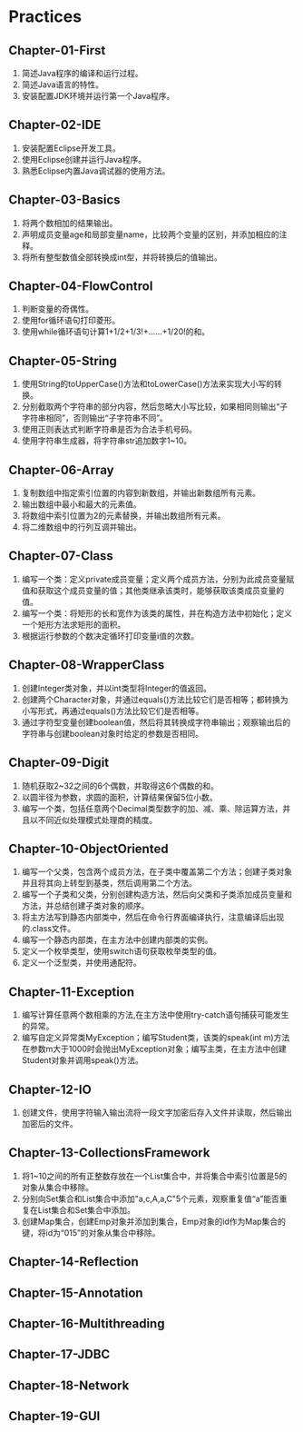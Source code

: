 # Practices


## Chapter-01-First
1. 简述Java程序的编译和运行过程。
2. 简述Java语言的特性。
3. 安装配置JDK环境并运行第一个Java程序。


## Chapter-02-IDE
1. 安装配置Eclipse开发工具。
2. 使用Eclipse创建并运行Java程序。
3. 熟悉Eclipse内置Java调试器的使用方法。


## Chapter-03-Basics
1. 将两个数相加的结果输出。
2. 声明成员变量age和局部变量name，比较两个变量的区别，并添加相应的注释。
3. 将所有整型数值全部转换成int型，并将转换后的值输出。


## Chapter-04-FlowControl
1. 判断变量的奇偶性。
2. 使用for循环语句打印菱形。
3. 使用while循环语句计算1+1/2+1/3!+......+1/20!的和。


## Chapter-05-String
1. 使用String的toUpperCase()方法和toLowerCase()方法来实现大小写的转换。
2. 分别截取两个字符串的部分内容，然后忽略大小写比较，如果相同则输出“子字符串相同”，否则输出“子字符串不同”。
3. 使用正则表达式判断字符串是否为合法手机号码。
4. 使用字符串生成器，将字符串str追加数字1~10。


## Chapter-06-Array
1. 复制数组中指定索引位置的内容到新数组，并输出新数组所有元素。
2. 输出数组中最小和最大的元素值。
3. 将数组中索引位置为2的元素替换，并输出数组所有元素。
4. 将二维数组中的行列互调并输出。


## Chapter-07-Class
1. 编写一个类：定义private成员变量；定义两个成员方法，分别为此成员变量赋值和获取这个成员变量的值；其他类继承该类时，能够获取该类成员变量的值。
2. 编写一个类：将矩形的长和宽作为该类的属性，并在构造方法中初始化；定义一个矩形方法求矩形的面积。
3. 根据运行参数的个数决定循环打印变量i值的次数。


## Chapter-08-WrapperClass
1. 创建Integer类对象，并以int类型将Integer的值返回。
2. 创建两个Character对象，并通过equals()方法比较它们是否相等；都转换为小写形式，再通过equals()方法比较它们是否相等。
3. 通过字符型变量创建boolean值，然后将其转换成字符串输出；观察输出后的字符串与创建boolean对象时给定的参数是否相同。


## Chapter-09-Digit
1. 随机获取2~32之间的6个偶数，并取得这6个偶数的和。
2. 以圆半径为参数，求圆的面积，计算结果保留5位小数。
3. 编写一个类，包括任意两个Decimal类型数字的加、减、乘、除运算方法，并且以不同近似处理模式处理商的精度。


## Chapter-10-ObjectOriented
1. 编写一个父类，包含两个成员方法，在子类中覆盖第二个方法；创建子类对象并且将其向上转型到基类，然后调用第二个方法。
2. 编写一个子类和父类，分别创建构造方法，然后向父类和子类添加成员变量和方法，并总结创建子类对象的顺序。
3. 将主方法写到静态内部类中，然后在命令行界面编译执行，注意编译后出现的.class文件。
4. 编写一个静态内部类，在主方法中创建内部类的实例。
5. 定义一个枚举类型，使用switch语句获取枚举类型的值。
6. 定义一个泛型类，并使用通配符。


## Chapter-11-Exception
1. 编写计算任意两个数相乘的方法,在主方法中使用try-catch语句捕获可能发生的异常。
2. 编写自定义异常类MyException；编写Student类，该类的speak(int m)方法在参数m大于1000时会抛出MyException对象；编写主类，在主方法中创建Student对象并调用speak()方法。


## Chapter-12-IO
1. 创建文件，使用字符输入输出流将一段文字加密后存入文件并读取，然后输出加密后的文件。


## Chapter-13-CollectionsFramework
1. 将1~10之间的所有正整数存放在一个List集合中，并将集合中索引位置是5的对象从集合中移除。
2. 分别向Set集合和List集合中添加"a,c,A,a,C"5个元素，观察重复值“a”能否重复在List集合和Set集合中添加。
3. 创建Map集合，创建Emp对象并添加到集合，Emp对象的id作为Map集合的键，将id为“015”的对象从集合中移除。


## Chapter-14-Reflection

## Chapter-15-Annotation

## Chapter-16-Multithreading

## Chapter-17-JDBC

## Chapter-18-Network

## Chapter-19-GUI

